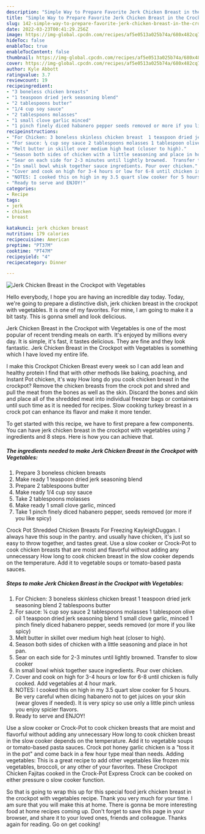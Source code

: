 ```yaml
---
description: "Simple Way to Prepare Favorite Jerk Chicken Breast in the Crockpot with Vegetables"
title: "Simple Way to Prepare Favorite Jerk Chicken Breast in the Crockpot with Vegetables"
slug: 142-simple-way-to-prepare-favorite-jerk-chicken-breast-in-the-crockpot-with-vegetables
date: 2022-03-23T00:41:29.256Z
image: https://img-global.cpcdn.com/recipes/af5e0513a025b74a/680x482cq70/jerk-chicken-breast-in-the-crockpot-with-vegetables-recipe-main-photo.jpg
hideToc: false
enableToc: true
enableTocContent: false
thumbnail: https://img-global.cpcdn.com/recipes/af5e0513a025b74a/680x482cq70/jerk-chicken-breast-in-the-crockpot-with-vegetables-recipe-main-photo.jpg
cover: https://img-global.cpcdn.com/recipes/af5e0513a025b74a/680x482cq70/jerk-chicken-breast-in-the-crockpot-with-vegetables-recipe-main-photo.jpg
author: Kyle Abbott
ratingvalue: 3.7
reviewcount: 19
recipeingredient:
- "3 boneless chicken breasts"
- "1 teaspoon dried jerk seasoning blend"
- "2 tablespoons butter"
- "1/4 cup soy sauce"
- "2 tablespoons molasses"
- "1 small clove garlic minced"
- "1 pinch finely diced habanero pepper seeds removed or more if you like spicy"
recipeinstructions:
- "For Chicken: 3 boneless skinless chicken breast  1 teaspoon dried jerk seasoning blend 2 tablespoons butter"
- "For sauce: ¼ cup soy sauce 2 tablespoons molasses 1 tablespoon olive oil 1 teaspoon dried jerk seasoning blend 1 small clove garlic, minced 1 pinch finely diced habanero pepper, seeds removed (or more if you like spicy)"
- "Melt butter in skillet over medium high heat (closer to high)."
- "Season both sides of chicken with a little seasoning and place in hot pan."
- "Sear on each side for 2-3 minutes until lightly browned.  Transfer to slow cooker"
- "In small bowl whisk together sauce ingredients. Pour over chicken."
- "Cover and cook on high for 3-4 hours or low for 6-8 until chicken is fully cooked. Add vegetables at 4 hour mark."
- "NOTES: I cooked this on high in my 3.5 quart slow cooker for 5 hours.  Be very careful when dicing habanero not to get juices on your skin (wear gloves if needed). It is very spicy so use only a little pinch unless you enjoy spicier flavors."
- "Ready to serve and ENJOY!"
categories:
- Recipe
tags:
- jerk
- chicken
- breast

katakunci: jerk chicken breast 
nutrition: 179 calories
recipecuisine: American
preptime: "PT37M"
cooktime: "PT47M"
recipeyield: "4"
recipecategory: Dinner

---
```



![Jerk Chicken Breast in the Crockpot with Vegetables](https://img-global.cpcdn.com/recipes/af5e0513a025b74a/680x482cq70/jerk-chicken-breast-in-the-crockpot-with-vegetables-recipe-main-photo.jpg)

Hello everybody, I hope you are having an incredible day today. Today, we're going to prepare a distinctive dish, jerk chicken breast in the crockpot with vegetables. It is one of my favorites. For mine, I am going to make it a bit tasty. This is gonna smell and look delicious.

Jerk Chicken Breast in the Crockpot with Vegetables is one of the most popular of recent trending meals on earth. It's enjoyed by millions every day. It is simple, it's fast, it tastes delicious. They are fine and they look fantastic. Jerk Chicken Breast in the Crockpot with Vegetables is something which I have loved my entire life.

I make this Crockpot Chicken Breast every week so I can add lean and healthy protein I find that with other methods like baking, poaching, and Instant Pot chicken, it&#39;s way How long do you cook chicken breast in the crockpot? Remove the chicken breasts from the crock pot and shred and pull the meat from the bones as well as the skin. Discard the bones and skin and place all of the shredded meat into individual freezer bags or containers until such time as it is needed for recipes. Slow cooking turkey breast in a crock pot can enhance its flavor and make it more tender.


To get started with this recipe, we have to first prepare a few components. You can have jerk chicken breast in the crockpot with vegetables using 7 ingredients and 8 steps. Here is how you can achieve that.

<!--inarticleads1-->

##### The ingredients needed to make Jerk Chicken Breast in the Crockpot with Vegetables:

1. Prepare 3 boneless chicken breasts
1. Make ready 1 teaspoon dried jerk seasoning blend
1. Prepare 2 tablespoons butter
1. Make ready 1/4 cup soy sauce
1. Take 2 tablespoons molasses
1. Make ready 1 small clove garlic, minced
1. Take 1 pinch finely diced habanero pepper, seeds removed (or more if you like spicy)


Crock Pot Shredded Chicken Breasts For Freezing KayleighDuggan. I always have this soup in the pantry. and usually have chicken, it&#39;s just so easy to throw together, and tastes great. Use a slow cooker or Crock-Pot to cook chicken breasts that are moist and flavorful without adding any unnecessary How long to cook chicken breast in the slow cooker depends on the temperature. Add it to vegetable soups or tomato-based pasta sauces. 

<!--inarticleads2-->

##### Steps to make Jerk Chicken Breast in the Crockpot with Vegetables:

1. For Chicken: 3 boneless skinless chicken breast  1 teaspoon dried jerk seasoning blend 2 tablespoons butter
1. For sauce: ¼ cup soy sauce 2 tablespoons molasses 1 tablespoon olive oil 1 teaspoon dried jerk seasoning blend 1 small clove garlic, minced 1 pinch finely diced habanero pepper, seeds removed (or more if you like spicy)
1. Melt butter in skillet over medium high heat (closer to high).
1. Season both sides of chicken with a little seasoning and place in hot pan.
1. Sear on each side for 2-3 minutes until lightly browned.  Transfer to slow cooker
1. In small bowl whisk together sauce ingredients. Pour over chicken.
1. Cover and cook on high for 3-4 hours or low for 6-8 until chicken is fully cooked. Add vegetables at 4 hour mark.
1. NOTES: I cooked this on high in my 3.5 quart slow cooker for 5 hours.  Be very careful when dicing habanero not to get juices on your skin (wear gloves if needed). It is very spicy so use only a little pinch unless you enjoy spicier flavors.
1. Ready to serve and ENJOY!

Use a slow cooker or Crock-Pot to cook chicken breasts that are moist and flavorful without adding any unnecessary How long to cook chicken breast in the slow cooker depends on the temperature. Add it to vegetable soups or tomato-based pasta sauces. Crock pot honey garlic chicken is a &#34;toss it in the pot&#34; and come back in a few hour type meal than needs. Adding vegetables: This is a great recipe to add other vegetables like frozen mix vegetables, broccoli, or any other of your favorites. These Crockpot Chicken Fajitas cooked in the Crock-Pot Express Crock can be cooked on either pressure o slow cooker function. 

So that is going to wrap this up for this special food jerk chicken breast in the crockpot with vegetables recipe. Thank you very much for your time. I am sure that you will make this at home. There is gonna be more interesting food at home recipes coming up. Don't forget to save this page in your browser, and share it to your loved ones, friends and colleague. Thanks again for reading. Go on get cooking!
